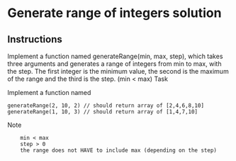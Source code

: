 # Generate range of integers solution

## Instructions

Implement a function named generateRange(min, max, step), which takes three arguments and generates a range of integers from min to max, with the step. The first integer is the minimum value, the second is the maximum of the range and the third is the step. (min < max)
Task

Implement a function named

```
generateRange(2, 10, 2) // should return array of [2,4,6,8,10]
generateRange(1, 10, 3) // should return array of [1,4,7,10]
```

Note

```
    min < max
    step > 0
    the range does not HAVE to include max (depending on the step)
```
